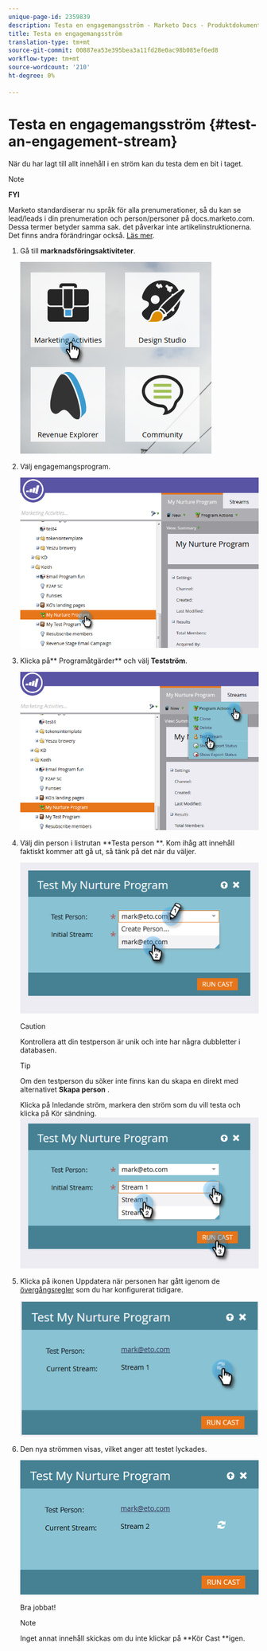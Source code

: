 ```yaml
---
unique-page-id: 2359839
description: Testa en engagemangsström - Marketo Docs - Produktdokumentation
title: Testa en engagemangsström
translation-type: tm+mt
source-git-commit: 00887ea53e395bea3a11fd28e0ac98b085ef6ed8
workflow-type: tm+mt
source-wordcount: '210'
ht-degree: 0%

---
```



# Testa en engagemangsström {#test-an-engagement-stream}

När du har lagt till allt innehåll i en ström kan du testa dem en bit i taget.

>[!NOTE]
>
>**FYI**
>
>Marketo standardiserar nu språk för alla prenumerationer, så du kan se lead/leads i din prenumeration och person/personer på docs.marketo.com. Dessa termer betyder samma sak. det påverkar inte artikelinstruktionerna. Det finns andra förändringar också. [Läs mer](http://docs.marketo.com/display/DOCS/Updates+to+Marketo+Terminology).

1. Gå till **marknadsföringsaktiviteter**.

   ![](assets/one.png)

1. Välj engagemangsprogram.

   ![](assets/two.png)

1. Klicka på** Programåtgärder** och välj **Testström**.

   ![](assets/three.png)

1. Välj din person i listrutan **Testa person **. Kom ihåg att innehåll faktiskt kommer att gå ut, så tänk på det när du väljer.

   ![](assets/four-rubix.png)

   >[!CAUTION]
   >
   >Kontrollera att din testperson är unik och inte har några dubbletter i databasen.

   >[!TIP]
   >
   >Om den testperson du söker inte finns kan du skapa en direkt med alternativet **Skapa person** .

   Klicka på Inledande ström, markera den ström som du vill testa och klicka på Kör sändning.
   ![](assets/five-rubiks.png)

1. Klicka på ikonen Uppdatera när personen har gått igenom de [övergångsregler](transition-people-between-engagement-streams.md) som du har konfigurerat tidigare.

   ![](assets/six-rubiks.png)

1. Den nya strömmen visas, vilket anger att testet lyckades.

   ![](assets/seven-rubiks.png)

   Bra jobbat!

   >[!NOTE]
   >
   >Inget annat innehåll skickas om du inte klickar på **Kör Cast **igen.

